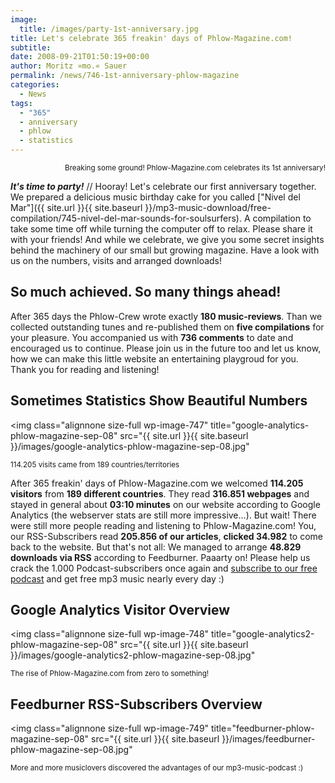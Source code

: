```yaml
---
image:
  title: /images/party-1st-anniversary.jpg
title: Let's celebrate 365 freakin' days of Phlow-Magazine.com!
subtitle: 
date: 2008-09-21T01:50:19+00:00
author: Moritz »mo.« Sauer
permalink: /news/746-1st-anniversary-phlow-magazine
categories:
  - News
tags:
  - "365"
  - anniversary
  - phlow
  - statistics
---
```

<p style="text-align: right;">
  <small>Breaking some ground! Phlow-Magazine.com celebrates its 1st anniversary!</small>
</p>

***It's time to party!*** // Hooray! Let's celebrate our first anniversary together. We prepared a delicious music birthday cake for you called ["Nivel del Mar"]({{ site.url }}{{ site.baseurl }}/mp3-music-download/free-compilation/745-nivel-del-mar-sounds-for-soulsurfers). A compilation to take some time off while turning the computer off to relax. Please share it with your friends! And while we celebrate, we give you some secret insights behind the machinery of our small but growing magazine. Have a look with us on the numbers, visits and arranged downloads!<!--more-->

## So much achieved. So many things ahead!

After 365 days the Phlow-Crew wrote exactly **180 music-reviews**. Than we collected outstanding tunes and re-published them on **five compilations** for your pleasure. You accompanied us with **736 comments** to date and encouraged us to continue. Please join us in the future too and let us know, how we can make this little website an entertaining playgroud for you. Thank you for reading and listening!

## Sometimes Statistics Show Beautiful Numbers

<img class="alignnone size-full wp-image-747" title="google-analytics-phlow-magazine-sep-08" src="{{ site.url }}{{ site.baseurl }}/images/google-analytics-phlow-magazine-sep-08.jpg"
  
<small>114.205 visits came from 189 countries/territories</small>

After 365 freakin' days of Phlow-Magazine.com we welcomed **114.205 visitors** from **189 different countries**. They read **316.851 webpages** and stayed in general about **03:10 minutes** on our website according to Google Analytics (the webserver stats are still more impressive...). But wait! There were still more people reading and listening to Phlow-Magazine.com! You, our RSS-Subscribers read **205.856 of our articles**, **clicked 34.982** to come back to the website. But that's not all: We managed to arrange **48.829 downloads via RSS** according to Feedburner. Paaarty on! Please help us crack the 1.000 Podcast-subscribers once again and [subscribe to our free podcast](http://feed.phlow-magazine.com/phlow-magazine) and get free mp3 music nearly every day :)

## Google Analytics Visitor Overview

<img class="alignnone size-full wp-image-748" title="google-analytics2-phlow-magazine-sep-08" src="{{ site.url }}{{ site.baseurl }}/images/google-analytics2-phlow-magazine-sep-08.jpg"

<small>The rise of Phlow-Magazine.com from zero to something!</small>

## Feedburner RSS-Subscribers Overview

<img class="alignnone size-full wp-image-749" title="feedburner-phlow-magazine-sep-08" src="{{ site.url }}{{ site.baseurl }}/images/feedburner-phlow-magazine-sep-08.jpg"

<small>More and more musiclovers discovered the advantages of our mp3-music-podcast :)<br /> </small>
